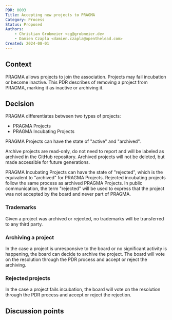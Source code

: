 ```yaml
---
PDR: 0003
Title: Accepting new projects to PRAGMA
Category: Process
Status: Proposed 
Authors:
    - Christian Grobmeier <cg@grobmeier.de>
    - Damien Czapla <damien.czapla@openthelead.com>
Created: 2024-08-01
---
```


## Context

PRAGMA allows projects to join the association. 
Projects may fail incubation or become inactive.
This PDR describes of removing a project from PRAGMA, marking it as inactive or archiving it.

## Decision

PRAGMA differentiates between two types of projects:

 - PRAGMA Projects
 - PRAGMA Incubating Projects

PRAGMA Projects can have the state of "active" and "archived".

Archive projects are read-only, do not need to report and will be labeled as archived
in the GitHub repository. Archived projects will not be deleted, but made accessible
for future generations.

PRAGMA Incubating Projects can have the state of "rejected", which is the equivalent
to "archived" for PRAGMA Projects. Rejected incubating projects follow the same process 
as archived PRAGMA Projects.
In public communication, the term "rejected" will be used to express that the project
was not accepted by the board and never part of PRAGMA.

### Trademarks

Given a project was archived or rejected, no trademarks will be transferred to any third party. 

### Archiving a project

In the case a project is unresponsive to the board or no significant activity
is happening, the board can decide to archive the project. The board will vote on
the resolution through the PDR process and accept or reject the archiving.

### Rejected projects

In the case a project fails incubation, the board will vote on the resolution 
through the PDR process and accept or reject the rejection.


## Discussion points
<!-- Summarizes, a posteriori, the major discussion points that gravitates around the decision -->

[Archive]: https://github.com/pragma-org/PDRs/tree/main/.validityreview